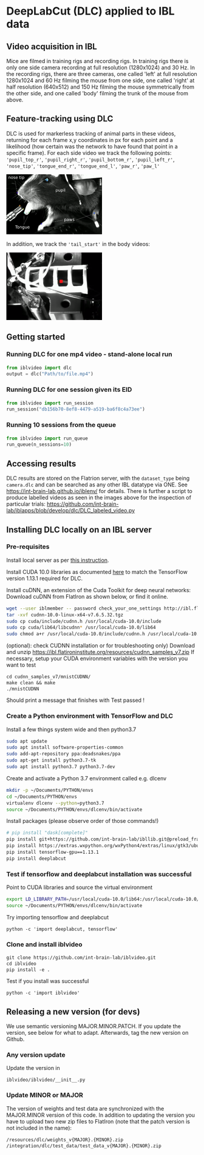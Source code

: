 # DeepLabCut (DLC) applied to IBL data
## Video acquisition in IBL

Mice are filmed in training rigs and recording rigs. In training rigs there is only one side camera recording at full resolution (1280x1024) and 30 Hz. In the recording rigs, there are three cameras, one called 'left' at full resolution 1280x1024 and 60 Hz filming the mouse from one side, one called 'right' at half resolution (640x512) and 150 Hz filming the mouse symmetrically from the other side, and one called 'body' filming the trunk of the mouse from above.    

## Feature-tracking using DLC

DLC is used for markerless tracking of animal parts in these videos, returning for each frame x,y coordinates in px for each point and a likelihood (how certain was the network to have found that point in a specific frame). For each side video we track the following points: `'pupil_top_r'`, `'pupil_right_r'`, `'pupil_bottom_r'`, `'pupil_left_r'`, `'nose_tip'`, `'tongue_end_r'`, `'tongue_end_l'`, `'paw_r'`, `'paw_l'`

<img src="https://github.com/int-brain-lab/iblvideo/blob/master/_static/side_view.png" width="50%" height="50%">

In addition, we track the `'tail_start'` in the body videos:

<img src="https://github.com/int-brain-lab/iblvideo/blob/master/_static/body_view.png" width="50%" height="50%">

## Getting started
### Running DLC for one mp4 video - stand-alone local run
```python
from iblvideo import dlc
output = dlc("Path/to/file.mp4")
```

### Running DLC for one session given its EID
```python
from iblvideo import run_session
run_session("db156b70-8ef8-4479-a519-ba6f8c4a73ee")
```
### Running 10 sessions from the queue
```python
from iblvideo import run_queue
run_queue(n_sessions=10)
```
## Accessing results

DLC results are stored on the Flatrion server, with the `dataset_type` being `camera.dlc` and can be searched as any other IBL datatype via ONE. See https://int-brain-lab.github.io/iblenv/ for details. There is further a script to produce labelled videos as seen in the images above for the inspection of particular trials: https://github.com/int-brain-lab/iblapps/blob/develop/dlc/DLC_labeled_video.py

## Installing DLC locally on an IBL server

### Pre-requisites

Install local server as per [this instruction](https://docs.google.com/document/d/1NYVlVD8OkwRYUaPeHo3ZFPuwpv_E5zgUVjLsV0V5Ko4).

Install CUDA 10.0 libraries as documented [here](https://docs.google.com/document/d/1UyXUOx21mwrpBtCcS51avnikmyCPCzXEtTRaTetH-Mo) to match the TensorFlow version 1.13.1 required for DLC.

Install cuDNN, an extension of the Cuda Toolkit for deep neural networks: Download cuDNN from FlatIron as shown below, or find it online.

```bash
wget --user iblmember -- password check_your_one_settings http://ibl.flatironinstitute.org/resources/cudnn-10.0-linux-x64-v7.6.5.32.tgz  
tar -xvf cudnn-10.0-linux-x64-v7.6.5.32.tgz  
sudo cp cuda/include/cudnn.h /usr/local/cuda-10.0/include  
sudo cp cuda/lib64/libcudnn* /usr/local/cuda-10.0/lib64  
sudo chmod a+r /usr/local/cuda-10.0/include/cudnn.h /usr/local/cuda-10.0/lib64/libcudnn*  
```

(optional): check CUDNN installation or for troubleshooting only)
Download and unzip https://ibl.flatironinstitute.org/resources/cudnn_samples_v7.zip
If necessary, setup your CUDA environment variables with the version you want to test

```
cd cudnn_samples_v7/mnistCUDNN/
make clean && make
./mnistCUDNN
```

Should print a message that finishes with Test passed !

### Create a Python environment with TensorFlow and DLC

Install a few things system wide and then python3.7

```bash
sudo apt update  
sudo apt install software-properties-common  
sudo add-apt-repository ppa:deadsnakes/ppa
sudo apt-get install python3.7-tk  
sudo apt install python3.7 python3.7-dev  
```

Create and activate a Python 3.7 environment called e.g. dlcenv

```bash
mkdir -p ~/Documents/PYTHON/envs
cd ~/Documents/PYTHON/envs
virtualenv dlcenv --python=python3.7
source ~/Documents/PYTHON/envs/dlcenv/bin/activate
```

Install packages (please observe order of those commands!)

```bash
# pip install "dask[complete]"
pip install git+https://github.com/int-brain-lab/ibllib.git@preload_frames
pip install https://extras.wxpython.org/wxPython4/extras/linux/gtk3/ubuntu-18.04/wxPython-4.0.7-cp37-cp37m-linux_x86_64.whl  
pip install tensorflow-gpu==1.13.1  
pip install deeplabcut  
```

### Test if tensorflow and deeplabcut installation was successful

Point to CUDA libraries and source the virtual environment
```bash
export LD_LIBRARY_PATH=/usr/local/cuda-10.0/lib64:/usr/local/cuda-10.0/extras/CUPTI/lib64:/lib/nccl/cuda-10:$LD_LIBRARY_PATH  
source ~/Documents/PYTHON/envs/dlcenv/bin/activate
```

Try importing tensorflow and deeplabcut
```
python -c 'import deeplabcut, tensorflow'
```

### Clone and install iblvideo
```
git clone https://github.com/int-brain-lab/iblvideo.git
cd iblvideo
pip install -e .
```

Test if you install was successful
```
python -c 'import iblvideo'
```
## Releasing a new version (for devs)

We use semantic versioning MAJOR.MINOR.PATCH. If you update the version, see below for what to adapt. Afterwards, tag the new version on Github.

### Any version update
Update the version in
```
iblvideo/iblvideo/__init__.py
```

### Update MINOR or MAJOR
The version of weights and test data are synchronized with the MAJOR.MINOR version of this code. In addition to updating the version you have to upload two new zip files to FlatIron (note that the patch version is not included in the name):
```
/resources/dlc/weights_v{MAJOR}.{MINOR}.zip
/integration/dlc/test_data/test_data_v{MAJOR}.{MINOR}.zip
```
